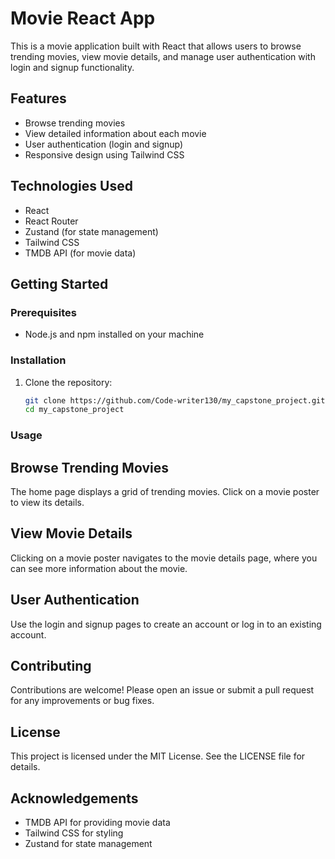 # Movie React App

This is a movie application built with React that allows users to browse trending movies, view movie details, and manage user authentication with login and signup functionality.

## Features

- Browse trending movies
- View detailed information about each movie
- User authentication (login and signup)
- Responsive design using Tailwind CSS

## Technologies Used

- React
- React Router
- Zustand (for state management)
- Tailwind CSS
- TMDB API (for movie data)

## Getting Started

### Prerequisites

- Node.js and npm installed on your machine

### Installation

1. Clone the repository:

   ```bash
   git clone https://github.com/Code-writer130/my_capstone_project.git
   cd my_capstone_project
   ```

### Usage

## Browse Trending Movies

The home page displays a grid of trending movies. Click on a movie poster to view its details.

## View Movie Details

Clicking on a movie poster navigates to the movie details page, where you can see more information about the movie.

## User Authentication

Use the login and signup pages to create an account or log in to an existing account.

## Contributing

Contributions are welcome! Please open an issue or submit a pull request for any improvements or bug fixes.

## License

This project is licensed under the MIT License. See the LICENSE file for details.

## Acknowledgements

- TMDB API for providing movie data
- Tailwind CSS for styling
- Zustand for state management
